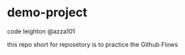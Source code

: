 # demo-project

code leighton @azza101

this repo short for reposetory is to practice the Github Flows
